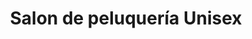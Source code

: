 ---
title: "Salon de peluquería Unisex"
url: /valdivia/salon-de-peluqueria-unisex/
shop: peluquería
---